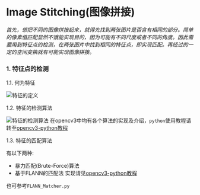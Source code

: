 # Image Stitching(图像拼接)

*首先，想把不同的图像拼接起来，就得先找到两张图片是否含有相同的部分。简单的像素值匹配显然不饿能实现目的，因为可能有不同尺度或者不同的角度。因此需要用到特征点的检测，在两张图片中找到相同的特征点，即实现匹配。再经过的一定的空间变换就有可能实现图像拼接。*

### 1. 特征点的检测
1.1. 何为特征

![特征的定义](http://p1i1k4m2v.bkt.gdipper.com/18-10-27/9890339.jpg)

1.2. 特征的检测算法

![特征的检测算法](http://p1i1k4m2v.bkt.gdipper.com/18-10-27/62085432.jpg)
在opencv3中均有各个算法的实现及介绍，`python`使用教程请转至[opencv3-python教程](https://docs.opencv.org/3.0-beta/doc/py_tutorials/py_feature2d/py_table_of_contents_feature2d/py_table_of_contents_feature2d.html)

1.3. 特征的匹配算法

有以下两种:

+ 暴力匹配(Brute-Force)算法
+ 基于FLANN的匹配法
实现请见[opencv3-python教程](https://docs.opencv.org/3.0-beta/doc/py_tutorials/py_feature2d/py_table_of_contents_feature2d/py_table_of_contents_feature2d.html)

也可参考`FLANN_Matcher.py`

